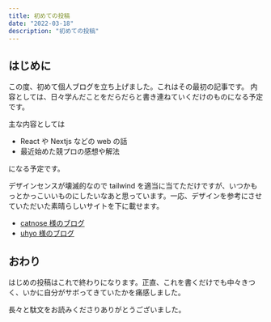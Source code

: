 ```yaml
---
title: 初めての投稿
date: "2022-03-18"
description: "初めての投稿"
---
```


## はじめに

この度、初めて個人ブログを立ち上げました。これはその最初の記事です。
内容としては、日々学んだことをだらだらと書き連ねていくだけのものになる予定です。

主な内容としては

- React や Nextjs などの web の話
- 最近始めた競プロの感想や解法

になる予定です。

デザインセンスが壊滅的なので tailwind を適当に当てただけですが、いつかもっとかっこいいものにしたいなあと思っています。一応、デザインを参考にさせていただいた素晴らしいサイトを下に載せます。

- [catnose 様のブログ](https://catnose.me/)
- [uhyo 様のブログ](https://blog.uhy.ooo/)

## おわり

はじめの投稿はこれで終わりになります。正直、これを書くだけでも中々きつく、いかに自分がサボってきていたかを痛感しました。

長々と駄文をお読みくださりありがとうございました。

